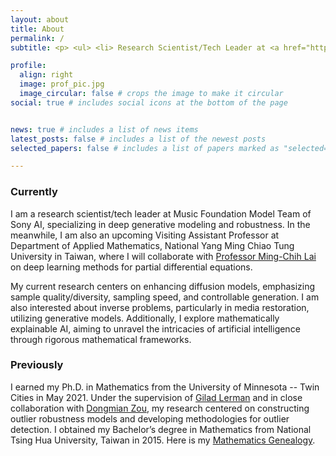 ```yaml
---
layout: about
title: About
permalink: /
subtitle: <p> <ul> <li> Research Scientist/Tech Leader at <a href="https://ai.sony/people/Chieh-Hsin-Lai/">Sony AI</a>'s Music Foundation Model Team; </li>  <li> Visiting Assistant Professor at Department of Applied Mathematics, National Yang Ming Chiao Tung University, Taiwan; </li>  <li> Ph.D. in Mathematics from University of Minnesota, Twin Cities </li>  </ul> </p> 

profile:
  align: right
  image: prof_pic.jpg
  image_circular: false # crops the image to make it circular
social: true # includes social icons at the bottom of the page  


news: true # includes a list of news items
latest_posts: false # includes a list of the newest posts
selected_papers: false # includes a list of papers marked as "selected={true}"

---
```


### Currently
I am a research scientist/tech leader at Music Foundation Model Team of Sony AI, specializing in deep generative modeling and robustness. In the meanwhile, I am also an upcoming Visiting Assistant Professor at Department of Applied Mathematics, National Yang Ming Chiao Tung University in Taiwan, where I will collaborate with [Professor Ming-Chih Lai](https://jupiter.math.nycu.edu.tw/~mclai/) on deep learning methods for partial differential equations.  

My current research centers on enhancing diffusion models, emphasizing sample quality/diversity, sampling speed, and controllable generation. I am also interested about inverse problems, particularly in media restoration, utilizing generative models. Additionally, I explore mathematically explainable AI, aiming to unravel the intricacies of artificial intelligence through rigorous mathematical frameworks.

### Previously

I earned my Ph.D. in Mathematics from the University of Minnesota -- Twin Cities in May 2021. Under the supervision of [Gilad Lerman](https://scholar.google.com/citations?user=zCzuViIAAAAJ&hl=en) and in close collaboration with [Dongmian Zou](https://scholars.duke.edu/person/Dongmian.Zou), my research centered on constructing outlier robustness models and developing methodologies for outlier detection. I obtained my Bachelor’s degree in Mathematics from National Tsing Hua University, Taiwan in 2015. Here is my [Mathematics Genealogy](https://www.genealogy.math.ndsu.nodak.edu/id.php?id=274972).
